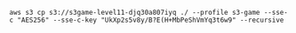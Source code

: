     aws s3 cp s3://s3game-level11-djq30a807iyq ./ --profile s3-game --sse-c "AES256" --sse-c-key "UkXp2s5v8y/B?E(H+MbPeShVmYq3t6w9" --recursive